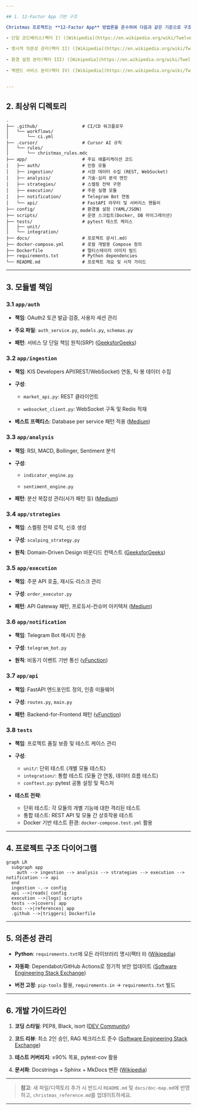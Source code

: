```yaml
---

## 1. 12-Factor App 기반 구조

Christmas 프로젝트는 **12-Factor App** 방법론을 준수하여 다음과 같은 기준으로 구조화합니다:

- 단일 코드베이스(팩터 I) ([Wikipedia](https://en.wikipedia.org/wiki/Twelve-Factor_App_methodology?utm_source=chatgpt.com "Twelve-Factor App methodology"))
    
- 명시적 의존성 관리(팩터 II) ([Wikipedia](https://en.wikipedia.org/wiki/Twelve-Factor_App_methodology?utm_source=chatgpt.com "Twelve-Factor App methodology"))
    
- 환경 설정 분리(팩터 III) ([Wikipedia](https://en.wikipedia.org/wiki/Twelve-Factor_App_methodology?utm_source=chatgpt.com "Twelve-Factor App methodology"))
    
- 백엔드 서비스 분리(팩터 IV) ([Wikipedia](https://en.wikipedia.org/wiki/Twelve-Factor_App_methodology?utm_source=chatgpt.com "Twelve-Factor App methodology"))
    

---
```


## 2. 최상위 디렉토리

```text
.
├── .github/                 # CI/CD 워크플로우
│   └── workflows/
│       └── ci.yml
├── .cursor/                 # Cursor AI 규칙
│   └── rules/
│       └── christmas_rules.mdc
├── app/                     # 주요 애플리케이션 코드
│   ├── auth/                # 인증 모듈
│   ├── ingestion/           # 시장 데이터 수집 (REST, WebSocket)
│   ├── analysis/            # 기술·심리 분석 엔진
│   ├── strategies/          # 스켈핑 전략 구현
│   ├── execution/           # 주문 실행 모듈
│   ├── notification/        # Telegram Bot 연동
│   └── api/                 # FastAPI 라우터 및 서버리스 핸들러
├── config/                  # 환경별 설정 (YAML/JSON)
├── scripts/                 # 운영 스크립트(Docker, DB 마이그레이션)
├── tests/                   # pytest 테스트 케이스
│   ├── unit/
│   └── integration/
├── docs/                    # 프로젝트 문서(.md)
├── docker-compose.yml       # 로컬 개발용 Compose 정의
├── Dockerfile               # 멀티스테이지 이미지 빌드
├── requirements.txt         # Python dependencies
└── README.md                # 프로젝트 개요 및 시작 가이드
```

---

## 3. 모듈별 책임

### 3.1 `app/auth`

- **책임**: OAuth2 토큰 발급·검증, 사용자 세션 관리
    
- **주요 파일**: `auth_service.py`, `models.py`, `schemas.py`
    
- **패턴**: 서비스 당 단일 책임 원칙(SRP) ([GeeksforGeeks](https://www.geeksforgeeks.org/best-practices-for-microservices-architecture/?utm_source=chatgpt.com "10 Best Practices for Microservices Architecture in 2025"))
    

### 3.2 `app/ingestion`

- **책임**: KIS Developers API(REST/WebSocket) 연동, 틱·봉 데이터 수집
    
- **구성**:
    
    - `market_api.py`: REST 클라이언트
        
    - `websocket_client.py`: WebSocket 구독 및 Redis 적재
        
- **베스트 프랙티스**: Database per service 패턴 적용 ([Medium](https://medium.com/capital-one-tech/10-microservices-design-patterns-for-better-architecture-befa810ca44e?utm_source=chatgpt.com "10 microservices design patterns for better architecture - Medium"))
    

### 3.3 `app/analysis`

- **책임**: RSI, MACD, Bollinger, Sentiment 분석
    
- **구성**:
    
    - `indicator_engine.py`
        
    - `sentiment_engine.py`
        
- **패턴**: 분산 복잡성 관리(사가 패턴 등) ([Medium](https://medium.com/capital-one-tech/10-microservices-design-patterns-for-better-architecture-befa810ca44e?utm_source=chatgpt.com "10 microservices design patterns for better architecture - Medium"))
    

### 3.4 `app/strategies`

- **책임**: 스켈핑 전략 로직, 신호 생성
    
- **구성**: `scalping_strategy.py`
    
- **원칙**: Domain-Driven Design 바운디드 컨텍스트 ([GeeksforGeeks](https://www.geeksforgeeks.org/best-practices-for-microservices-architecture/?utm_source=chatgpt.com "10 Best Practices for Microservices Architecture in 2025"))
    

### 3.5 `app/execution`

- **책임**: 주문 API 호출, 재시도·리스크 관리
    
- **구성**: `order_executor.py`
    
- **패턴**: API Gateway 패턴, 프로듀서-컨슈머 아키텍처 ([Medium](https://medium.com/capital-one-tech/10-microservices-design-patterns-for-better-architecture-befa810ca44e?utm_source=chatgpt.com "10 microservices design patterns for better architecture - Medium"))
    

### 3.6 `app/notification`

- **책임**: Telegram Bot 메시지 전송
    
- **구성**: `telegram_bot.py`
    
- **원칙**: 비동기 이벤트 기반 통신 ([vFunction](https://vfunction.com/blog/microservices-architecture-guide/?utm_source=chatgpt.com "Microservices architecture and design: A complete overview"))
    

### 3.7 `app/api`

- **책임**: FastAPI 엔드포인트 정의, 인증 미들웨어
    
- **구성**: `routes.py`, `main.py`
    
- **패턴**: Backend-for-Frontend 패턴 ([vFunction](https://vfunction.com/blog/microservices-architecture-guide/?utm_source=chatgpt.com "Microservices architecture and design: A complete overview"))
    

### 3.8 `tests`

- **책임**: 프로젝트 품질 보증 및 테스트 케이스 관리
    
- **구성**:
    
    - `unit/`: 단위 테스트 (개별 모듈 테스트)
    - `integration/`: 통합 테스트 (모듈 간 연동, 데이터 흐름 테스트)
    - `conftest.py`: pytest 공통 설정 및 픽스처

- **테스트 전략**: 
    - 단위 테스트: 각 모듈의 개별 기능에 대한 격리된 테스트
    - 통합 테스트: REST API 및 모듈 간 상호작용 테스트
    - Docker 기반 테스트 환경: `docker-compose.test.yml` 활용

---

## 4. 프로젝트 구조 다이어그램

```mermaid
graph LR
  subgraph app
    auth --> ingestion --> analysis --> strategies --> execution --> notification --> api
  end
  ingestion -.-> config
  api -->|reads| config
  execution -->|logs| scripts
  tests -->|covers| app
  docs -->|references| app
  .github -->|triggers| Dockerfile
```

---

## 5. 의존성 관리

- **Python**: `requirements.txt`에 모든 라이브러리 명시(팩터 II) ([Wikipedia](https://en.wikipedia.org/wiki/Twelve-Factor_App_methodology?utm_source=chatgpt.com "Twelve-Factor App methodology"))
    
- **자동화**: Dependabot/GitHub Actions로 정기적 보안 업데이트 ([Software Engineering Stack Exchange](https://softwareengineering.stackexchange.com/questions/385334/where-should-business-logic-sit-in-microservice-architecture?utm_source=chatgpt.com "Where should business logic sit in microservice architecture?"))
    
- **버전 고정**: `pip-tools` 활용, `requirements.in` → `requirements.txt` 빌드
    

---

## 6. 개발 가이드라인

1. **코딩 스타일**: PEP8, Black, isort ([DEV Community](https://dev.to/yanev/effective-project-structuring-for-microservices-with-quarkus-1lf0?utm_source=chatgpt.com "Effective Project Structuring for Microservices with Quarkus"))
    
2. **코드 리뷰**: 최소 2인 승인, RAG 체크리스트 준수 ([Software Engineering Stack Exchange](https://softwareengineering.stackexchange.com/questions/386066/how-to-structure-microservices-in-your-repository?utm_source=chatgpt.com "How to structure microservices in your repository"))
    
3. **테스트 커버리지**: ≥90% 목표, pytest-cov 활용
    
4. **문서화**: Docstrings + Sphinx + MkDocs 변환 ([Wikipedia](https://en.wikipedia.org/wiki/Twelve-Factor_App_methodology?utm_source=chatgpt.com "Twelve-Factor App methodology"))
    

---

> **참고**: 새 파일/디렉토리 추가 시 반드시 `README.md` 및 `docs/doc-map.md`에 반영하고, `christmas_reference.md`를 업데이트하세요.

---